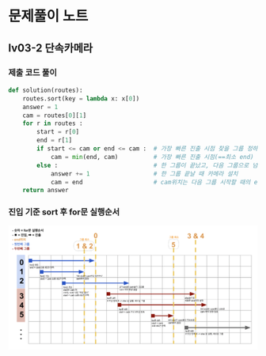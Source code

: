 # 문제풀이 노트
## lv03-2 단속카메라
### 제출 코드 풀이
```python
def solution(routes):
    routes.sort(key = lambda x: x[0])
    answer = 1
    cam = routes[0][1]
    for r in routes :
        start = r[0]
        end = r[1]
        if start <= cam or end <= cam :  # 가장 빠른 진출 시점 찾을 그룹 정하기(진입 기준 정렬되어 있으므로 'start는 cam 보다 앞에 있지만 end는 뒤에 있는 경우', 즉 진입은 앞 그룹에 & 진출은 뒷 그룹에 "끼인 경우"도 포함됨
            cam = min(end, cam)          # 가장 빠른 진출 시점(==최소 end) 찾기
        else :                           # 한 그룹이 끝났고, 다음 그룹으로 넘어감
            answer += 1                  # 한 그룹 끝날 때 카메라 설치
            cam = end                    # cam위치는 다음 그룹 시작할 때의 end위치로 옮겨둠(이렇게 해야 그 그룹의 모든 end에 대해 min값 찾기 가능)
    return answer
```
### 진입 기준 sort 후 for문 실행순서 
![참조](https://github.com/euiminnn/image-upload/blob/master/cam.png)
